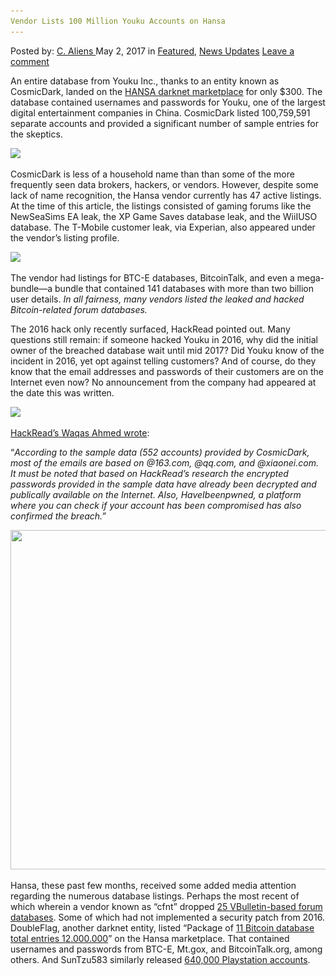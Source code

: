 ```yaml
---
Vendor Lists 100 Million Youku Accounts on Hansa
---
```

<article class="post-listing post-19584 post type-post status-publish format-standard has-post-thumbnail hentry  tag-3953 tag-accounts tag-hansa tag-lists tag-million tag-vendor tag-youku">
    <div class="post-inner">
        <span>Posted by: <a href="https://www.deepdotweb.com/author/caliens/" title="">C. Aliens </a></span>
    <span>May 2, 2017</span>
    <span>in <a href="https://www.deepdotweb.com/category/deepdot-news/" rel="category tag">Featured</a>, <a href="https://www.deepdotweb.com/category/news-updates/" rel="category tag">News Updates</a></span>
    <span><a href="https://www.deepdotweb.com/2017/05/02/vendor-lists-100-million-youku-accounts-hansa/#respond">Leave a comment</a></span>
    </p>
    <div class="clear"></div>
    <div class="entry">
    <p>An entire database from Youku Inc., thanks to an entity known as CosmicDark, landed on the <a href="https://www.deepdotweb.com/marketplace-directory/listing/hansa-market/">HANSA darknet marketplace</a> for only $300. The database contained usernames and passwords for Youku, one of the largest digital entertainment companies in China. CosmicDark listed 100,759,591 separate accounts and provided a significant number of sample entries for the skeptics.</p>
    <p><img class="wp-image-19592 aligncenter" src="/imgs/2017/05/word-image.jpeg" srcset="/imgs/2017/05/word-image.jpeg 660w, /imgs/2017/05/word-image-300x136.jpeg 300w, /imgs/2017/05/word-image-272x125.jpeg 272w" sizes="(max-width: 660px) 100vw, 660px" /></p>
    <p>CosmicDark is less of a household name than than some of the more frequently seen data brokers, hackers, or vendors. However, despite some lack of name recognition, the Hansa vendor currently has 47 active listings. At the time of this article, the listings consisted of gaming forums like the NewSeaSims EA leak, the XP Game Saves database leak, and the WiiIUSO database. The T-Mobile customer leak, via Experian, also appeared under the vendor&#8217;s listing profile.</p>
    <p><img class="wp-image-19593 aligncenter" src="/imgs/2017/05/word-image-1.jpeg" srcset="/imgs/2017/05/word-image-1.jpeg 800w, /imgs/2017/05/word-image-1-300x225.jpeg 300w" sizes="(max-width: 800px) 100vw, 800px" /></p>
    <p>The vendor had listings for BTC-E databases, BitcoinTalk, and even a mega-bundle—a bundle that contained 141 databases with more than two billion user details. <em>In all fairness, many vendors listed the leaked and hacked Bitcoin-related forum databases. </em></p>
    <p>The 2016 hack only recently surfaced, HackRead pointed out. Many questions still remain: if someone hacked Youku in 2016, why did the initial owner of the breached database wait until mid 2017? Did Youku know of the incident in 2016, yet opt against telling customers? And of course, do they know that the email addresses and passwords of their customers are on the Internet even now? No announcement from the company had appeared at the date this was written.</p>
    <p><img class="wp-image-19594 aligncenter" src="/imgs/2017/05/word-image-2.jpeg" srcset="/imgs/2017/05/word-image-2.jpeg 800w, /imgs/2017/05/word-image-2-300x225.jpeg 300w" sizes="(max-width: 800px) 100vw, 800px" /></p>
    <p><a href="https://www.hackread.com/chinese-video-service-youku-hacked-accounts-sold-on-darkweb/">HackRead’s Waqas Ahmed wrote</a>:</p>
    <p>“<em>According to the sample data (552 accounts) provided by CosmicDark, most of the emails are based on @163.com, @qq.com, and @xiaonei.com. It must be noted that based on HackRead’s research the encrypted passwords provided in the sample data have already been decrypted and publically available on the Internet. Also, HaveIbeenpwned, a platform where you can check if your account has been compromised has also confirmed the breach.”</em></p>
    <p><img class="wp-image-19595 aligncenter" src="/imgs/2017/05/word-image-1.png" width="889" height="543" srcset="/imgs/2017/05/word-image-1.png 1120w, /imgs/2017/05/word-image-1-300x183.png 300w, /imgs/2017/05/word-image-1-1024x625.png 1024w" sizes="(max-width: 889px) 100vw, 889px" /></p>
    <p>Hansa, these past few months, received some added media attention regarding the numerous database listings. Perhaps the most recent of which wherein a vendor known as “cfnt” dropped <a href="https://www.deepdotweb.com/2017/04/13/darknet-vendor-lists-25-hacked-forum-databases/">25 VBulletin-based forum databases</a>. Some of which had not implemented a security patch from 2016. DoubleFlag, another darknet entity, listed “Package of <a href="https://www.deepdotweb.com/2017/04/06/darknet-vendor-selling-bitcoin-forum-databases-12m-entries/">11 Bitcoin database total entries 12.000.000</a>” on the Hansa marketplace. That contained usernames and passwords from BTC-E, Mt.gox, and BitcoinTalk.org, among others. And SunTzu583 similarly released <a href="https://www.deepdotweb.com/2017/03/27/640k-playstation-accounts-sale-darknet/">640,000 Playstation accounts</a>.</p>
    </div>
    <span style="display:none"><a href="https://www.deepdotweb.com/tag/100/" rel="tag">100</a> <a href="https://www.deepdotweb.com/tag/accounts/" rel="tag">accounts</a> <a href="https://www.deepdotweb.com/tag/hansa/" rel="tag">hansa</a> <a href="https://www.deepdotweb.com/tag/lists/" rel="tag">lists</a> <a href="https://www.deepdotweb.com/tag/million/" rel="tag">million</a> <a href="https://www.deepdotweb.com/tag/vendor/" rel="tag">vendor</a> <a href="https://www.deepdotweb.com/tag/youku/" rel="tag">youku</a></span> <span style="display:none" class="updated">2017-05-02</span>
    <div style="display:none" class="vcard author" itemprop="author" itemscope itemtype="http://schema.org/Person"><strong class="fn" itemprop="name"><a href="https://www.deepdotweb.com/author/caliens/" title="Posts by C. Aliens" rel="author">C. Aliens</a></strong></div>
    </div>
</article>

